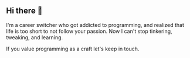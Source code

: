 ## Hi there 👋

I'm a career switcher who got addicted to programming, and realized that life is too short to not follow your passion. Now I can't stop tinkering, tweaking, and learning.

If you value programming as a craft let's keep in touch.
